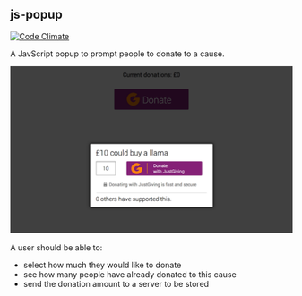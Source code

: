 js-popup
--------

[![Code Climate](https://codeclimate.com/github/jamieallen59/js-popup/badges/gpa.svg)](https://codeclimate.com/github/jamieallen59/js-popup)

A JavScript popup to prompt people to donate to a cause.

![](assets/images/screenshot.png)

A user should be able to:
- select how much they would like to donate
- see how many people have already donated to this cause
- send the donation amount to a server to be stored
